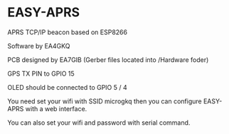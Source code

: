 # EASY-APRS
APRS TCP/IP beacon based on ESP8266

Software by EA4GKQ

PCB designed by EA7GIB (Gerber files located into /Hardware foder)



GPS TX PIN to GPIO 15 

OLED should be connected to GPIO 5 / 4


You need set your wifi with SSID microgkq then you can configure EASY-APRS with a web interface.

You can also set your wifi and password with serial command. 



